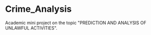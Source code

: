 # Crime_Analysis
Academic mini project on the topic "PREDICTION AND ANALYSIS OF UNLAWFUL ACTIVITIES".
